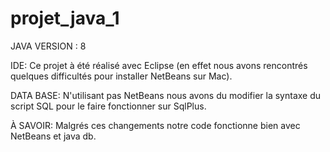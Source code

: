 # projet_java_1

JAVA VERSION : 8

IDE: Ce projet à été réalisé avec Eclipse (en effet nous avons rencontrés quelques difficultés pour installer NetBeans sur Mac).

DATA BASE: N'utilisant pas NetBeans nous avons du modifier la syntaxe du script SQL pour le faire fonctionner sur SqlPlus.

À SAVOIR: Malgrés ces changements notre code fonctionne bien avec NetBeans et java db.
